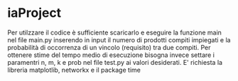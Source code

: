 # iaProject

Per utilzzare il codice è sufficiente scaricarlo e eseguire la funzione main nel file main.py inserendo in input il numero di prodotti compiti impiegati e la probabilità di occorrenza di un vincolo (requisito) tra due compiti.
Per ottenere stime del tempo medio di esecuzione bisogna invece settare i paramentri n, m, k e prob nel file test.py ai valori desiderati.
E' richiesta la libreria matplotlib, networkx e il package time
